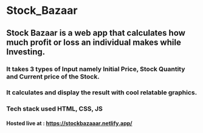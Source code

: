 # Stock_Bazaar
## Stock Bazaar is a web app that calculates how much profit or loss an individual makes while Investing. 
### It takes 3 types of Input namely Initial Price, Stock Quantity and Current price of the Stock.
### It calculates and display the result with cool relatable graphics.
### Tech stack used HTML, CSS, JS
#### Hosted live at : https://stockbazaaar.netlify.app/
